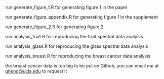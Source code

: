 run generate_figure_1.R for generating figure 1 in the paper

run generate_figure_appendix.R for generating figure 1 in the supplement

run generate_figure_2.R for generating figure 2 

run analysis_fruit.R for reproducing the fruit spectral data analysis

run analysis_glass.R for reproducing the glass spectral data analysis

run analysis_breast.R for reproducing the breast cancer data analysis

the breast cancer data is too big to be put on Github, you can email me at qheng@ucla.edu to request it
